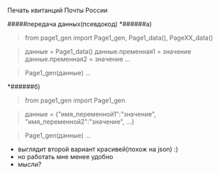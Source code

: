 Печать квитанций Почты России



#####передача данных(псевдокод)
*######а) 

>from page1_gen import Page1_gen, Page1_data(), PageXX_data() 
 
>данные = Page1_data()
>данные.пременная1 = значение
>данные.пременная2 = значение
>...
 
>Page1_gen(данные)
>...
 
*######б)
>from page1_gen import Page1_gen 
 
>данные = {"имя_переменной1":"значение", "имя_переменной2":"значение", ...}
 
>Page1_gen(данные)
>...

- выглядит второй вариант красивей(похож на json) :)
- но работать мне менее удобно
- мысли?
